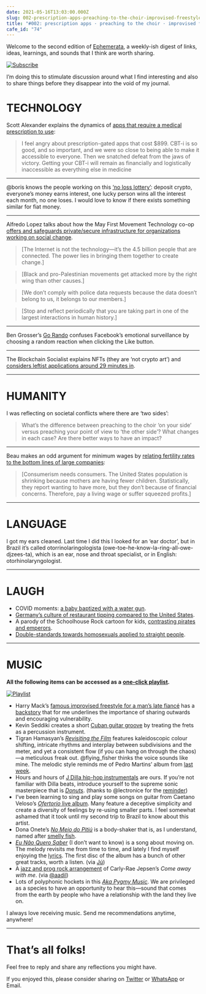 ```yaml
---
date: 2021-05-16T13:03:00.000Z
slug: 002-prescription-apps-preaching-to-the-choir-improvised-freestyles
title: "#002: prescription apps · preaching to the choir · improvised freestyles"
cafe_id: "74"
---
```

Welcome to the second edition of [Ephemerata](https://rosano.ca/ephemerata), a weekly-ish digest of links, ideas, learnings, and sounds that I think are worth sharing.

[![Subscribe](https://static.rosano.ca/_shared/_RCSSubscribeButton.svg)](https://rosano.ca/ephemerata)

I’m doing this to stimulate discussion around what I find interesting and also to share things before they disappear into the void of my journal.

# TECHNOLOGY

Scott Alexander explains the dynamics of [apps that require a medical prescription to use](https://astralcodexten.substack.com/p/welcome-to-the-terrible-world-of):

> I feel angry about prescription-gated apps that cost $899\. CBT-i is so good, and so important, and we were so close to being able to make it accessible to everyone. Then we snatched defeat from the jaws of victory. Getting your CBT-i will remain as financially and logistically inaccessible as everything else in medicine

---

@boris knows the people working on this [‘no loss lottery’](https://pooltogether.com): deposit crypto, everyone’s money earns interest, one lucky person wins all the interest each month, no one loses. I would love to know if there exists something similar for fiat money.

---

Alfredo Lopez talks about how the May First Movement Technology co-op [offers and safeguards private/secure infrastructure for organizations working on social change](https://pca.st/dnmhktyb).

> \[The Internet is not the technology—it’s the 4.5 billion people that are connected. The power lies in bringing them together to create change.\]

> \[Black and pro-Palestinian movements get attacked more by the right wing than other causes.\]

> \[We don’t comply with police data requests because the data doesn’t belong to us, it belongs to our members.\]

> \[Stop and reflect periodically that you are taking part in one of the largest interactions in human history.\]

---

Ben Grosser’s [Go Rando](https://bengrosser.com/projects/go-rando) confuses Facebook’s emotional surveillance by choosing a random reaction when clicking the Like button.

---

The Blockchain Socialist explains NFTs (they are ‘not crypto art’) and [considers leftist applications around 29 minutes in](https://pca.st/5jj912qs).

---

# HUMANITY

I was reflecting on societal conflicts where there are ‘two sides’:

> What’s the difference between preaching to the choir ‘on your side’ versus preaching your point of view to ‘the other side’? What changes in each case? Are there better ways to have an impact?

---

Beau makes an odd argument for minimum wages by [relating fertility rates to the bottom lines of large companies](https://pca.st/rt0qf260):

> \[Consumerism needs consumers. The United States population is shrinking because mothers are having fewer children. Statistically, they report wanting to have more, but they don’t because of financial concerns. Therefore, pay a living wage or suffer squeezed profits.\]

---

# LANGUAGE

I got my ears cleaned. Last time I did this I looked for an ‘ear doctor’, but in Brazil it’s called otorrinolaringologista (owe-toe-he-know-la-ring-all-owe-djzees-ta), which is an ear, nose and throat specialist, or in English: otorhinolaryngologist.

---

# LAUGH

* COVID moments: [a baby baptized with a water gun](https://twitter.com/liamdunne%5F%5F/status/1389337783634960384).
* [Germany’s culture of restaurant tipping compared to the United States](https://twitter.com/antifatwa/status/1392571031752118273).
* A parody of the Schoolhouse Rock cartoon for kids, [contrasting pirates and emperors](https://twitter.com/BeauTFC/status/1392776468023939074).
* [Double-standards towards homosexuals applied to straight people](https://www.youtube.com/watch?v=0x805d-nwQI).

---

# MUSIC

**All the following items can be accessed as a** [**one-click playlist**](https://go.rosano.ca/ephemerata-002-music)**.**

[![Playlist](https://static.rosano.ca/joybox/_JBXPlaylistButton.svg)](https://go.rosano.ca/ephemerata-002-music)

* Harry Mack’s [famous improvised freestyle for a man’s late fiancé](https://www.youtube.com/watch?v=VBBMfHGMs7I&t=1098s) has a [backstory](https://www.youtube.com/watch?v=QKNMQEL2ojU&t=937s) that for me underlines the importance of sharing outwards and encouraging vulnerability.
* Kevin Seddiki creates a short [Cuban guitar groove](https://www.facebook.com/MagicTakadin/videos/4089161087789109) by treating the frets as a percussion instrument.
* Tigran Hamasyan’s [_Revisiting the Film_](https://www.youtube.com/watch?v=a6fNnbC6S2U) features kaleidoscopic colour shifting, intricate rhythms and interplay between subdivisions and the meter, and yet a consistent flow (if you can hang on through the chaos)—a meticulous freak out. @flying\_fisher thinks the voice sounds like mine. The melodic style reminds me of Pedro Martins’ album from [last week](https://cafe.rosano.ca/t/topic/64).
* Hours and hours of [J Dilla hip-hop instrumentals](https://www.youtube.com/watch?v=8Q3FG9wva1k) are ours. If you’re not familiar with Dilla beats, introduce yourself to the supreme sonic masterpiece that is [_Donuts_](https://www.youtube.com/playlist?list=PL9dk%5FxtWpAkKXxzv%5FTfLWmlJj6G3quWQ2). (thanks to @lectronice for the [reminder](https://merveilles.town/@ice/106215481020089580))
* I’ve been learning to sing and play some songs on guitar from Caetano Veloso’s [_Ofertorio_ live album](https://www.youtube.com/playlist?list=PLDitPVtFID6JDY-OvWlAD4dIcK4V8lQNr). Many feature a deceptive simplicity and create a diversity of feelings by re-using smaller parts. I feel somewhat ashamed that it took until my second trip to Brazil to know about this artist.
* Dona Onete’s [_No Meio do Pitiú_](https://youtube.com/watch?v=CkFpmCP-R04) is a body-shaker that is, as I understand, named after [smelly fish](https://en.wiktionary.org/wiki/piti%C3%BA).
* [_Eu Não Quero Saber_](https://www.youtube.com/watch?v=drHYYi-yg-k&list=PLTaRWr5sdDvm6tblW-VExUpaAlEMQA-X5&index=6) (I don’t want to know) is a song about moving on. The melody revisits me from time to time, and lately I find myself enjoying the [lyrics](https://www.deepl.com/translator#pt/en/Eu%20n%C3%A3o%20quero%20saber%20da%20onde%20vens%0ANem%20pra%20onde%20vais%0A%0AEu%20s%C3%B3%20sei%20que%20o%20meu%20cora%C3%A7%C3%A3o%0AJ%C3%A1%20conseguiu%20te%20esquecer%0AE%20n%C3%A3o%20te%20deseja%20mais%0A%0AJ%C3%A1%20ouve%20tempo%20sim%20que%20eu%20te%20adorava%0AE%20tu%20zombavas%20de%20mim%0AHoje%20passas%20por%20aqui%20a%20procura%20de%20carinho%0A%C3%89%20favor%20n%C3%A3o%20fazer%20paradeiro%0ASiga%20teu%20caminho%20eu%20n%C3%A3o%20estou%20mais%20sozinho). The first disc of the album has a bunch of other great tracks, worth a listen. (via [Jú](https://ju.hmm.garden))
* A [jazz and prog rock arrangement](https://www.youtube.com/watch?v=uRsZhLpHtEA) of Carly-Rae Jepsen’s _Come away with me_. (via [@aadil](https://merveilles.town/@aadil/106132430283217946))
* Lots of polyphonic hockets in this [_Aka Pygmy Music_](https://www.youtube.com/watch?v=j9aV1547Lic). We are privileged as a species to have an opportunity to hear this—sound that comes from the earth by people who have a relationship with the land they live on.

I always love receiving music. Send me recommendations anytime, anywhere!

---

# That’s all folks!

Feel free to reply and share any reflections you might have.

If you enjoyed this, please consider sharing on [Twitter](https://twitter.com/intent/tweet?url=https%3A%2F%2Fcafe.rosano.ca%2Ft%2Ftopic%2F74&text=%23Ephemerata%20002%20by%20%40rosano%3A%20prescription%20apps%20%E2%80%A2%20preaching%20to%20the%20choir%20%E2%80%A2%20improvised%20freestyles) or [WhatsApp](https://api.whatsapp.com/send?text=Ephemerata%20%23002%20by%20%40rosano%3A%20prescription%20apps%20%E2%80%A2%20preaching%20to%20the%20choir%20%E2%80%A2%20improvised%20freestyles%20https%3A%2F%2Fcafe.rosano.ca%2Ft%2Ftopic%2F74) or Email.
